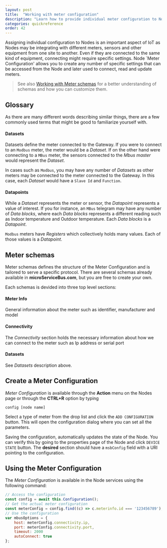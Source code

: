 ```yaml
---
layout: post
title:  "Working with meter configuration"
description: "Learn how to provide individual meter configuration to Nodes"
categories: quickreference
order: 42
---
```

Assigning individual configuration to Nodes is an important aspect of IoT as Nodes may be integrating with different meters, sensors and other equipment from one site to another. Even if they are connected to the same kind of equipment, connecting might require specific settings. Node `Meter Configuration' allows you to create any number of specific settings that can be accessed from the Node and later used to connect, read and update meters.

> See also [Working with Meter schemas](https://docs.microservicebus.com/working-with-schemas) for a better understanding of schemas and how you can customize them.

## Glossary
As there are many different words describing similar things, there are a few commonly used terms that might be good to familiarize yourself with. 

#### Datasets
Datasets define the meter connected to the Gateway. If you were to connect to an `Modbus` meter, the meter would be a *Dataset*. If on the other hand were connecting to a `MBus` meter, the sensors connected to the *Mbus master* would represent the *Dataset*.

In cases such as `Modbus`, you may have any number of *Datasets* as other meters may be connected to the meter connected to the Gateway. In this case, each *Dataset* would have a `Slave Id` and `Function`.

#### Datapoints
While a *Dataset* represents the meter or sensor, the *Datapoint* represents a value of interest. If you for instance, an `MBus` telegram may have any number of *Data blocks*, where each *Data blocks* represents a different reading such as Indoor temperature and Outdoor temperature. Each *Data blocks* is a *Datapoint*.

`Modbus` meters have *Registers* which collectively holds many values. Each of those values  is a *Datapoint*.

## Meter schemas
Meter schemas defines the structure of the Meter Configuration and is tailored to serve a specific protocol. There are several schemas already available in **microServiceBus.com**, but you are free to create your own. 

Each schemas is devided into three top level sections:

#### Meter Info
General information about the meter such as identifier, manufacturer and model

#### Connectivity
The *Connectivity* section holds the necessary information about how we can connect to the meter such as Ip address or serial port

#### Datasets
See *Datasets* description above.

## Create a Meter Configuration
*Meter Configuration* is available through the **Action** menu on the Nodes page or through the **CTRL+R** option by typing 

```
config [node name]
```
Select a type of meter from the drop list and click the `ADD CONFIGURATION` button. This will open the configuration dialog where you can set all the parameters.

Saving the configuration, automatically updates the state of the Node. You can verify this by going to the properties page of the Node and click `DEVICE STATE` button. The **desired** section should have a `msbConfig` field with a URI pointing to the configuration.

## Using the Meter Configuration
The *Meter Configuration* is available in the Node services using the following command:
```javascript
// Access the configuration
const config = await this.Configuration();
// Get the actual meter configuration
const meterConfig = config.find((c) => c.meterinfo.id === '123456789');
// Use the configuration
var mbusOptions = {
    host: meterConfig.connectivity.ip,
    port: meterConfig.connectivity.port,
    timeout: 2000
    autoConnect: true
};

``` 